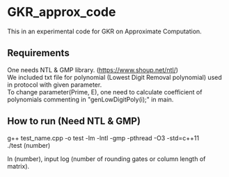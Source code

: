 # GKR_approx_code
This in an experimental code for GKR on Approximate Computation.

## Requirements
One needs NTL & GMP library. (https://www.shoup.net/ntl/) \
We included txt file for polynomial (Lowest Digit Removal polynomial) used in protocol with given parameter. \
To change parameter(Prime, E), one need to calculate coefficient of polynomials commenting in "genLowDigitPoly(i);" in main.			

## How to run (Need NTL & GMP)
g++ test_name.cpp -o test -lm -lntl -gmp -pthread -O3 -std=c++11 \
./test (number)

In (number), input log (number of rounding gates or column length of matrix).
